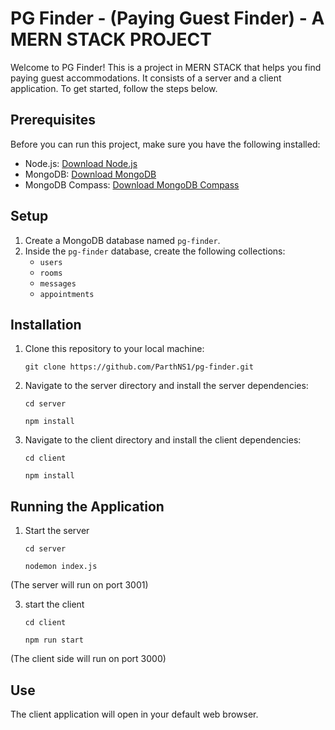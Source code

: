 # PG Finder - (Paying Guest Finder) - A MERN STACK PROJECT

Welcome to PG Finder! This is a project in MERN STACK that helps you find paying guest accommodations. It consists of a server and a client application. To get started, follow the steps below.

## Prerequisites

Before you can run this project, make sure you have the following installed:

- Node.js: [Download Node.js](https://nodejs.org/)
- MongoDB: [Download MongoDB](https://www.mongodb.com/try/download/community)
- MongoDB Compass: [Download MongoDB Compass](https://www.mongodb.com/try/download/compass)

## Setup

1. Create a MongoDB database named `pg-finder`.
2. Inside the `pg-finder` database, create the following collections:
   - `users`
   - `rooms`
   - `messages`
   - `appointments`

## Installation

1. Clone this repository to your local machine:

   ```shell
   git clone https://github.com/ParthNS1/pg-finder.git
   ```

2. Navigate to the server directory and install the server dependencies:

   ```shell
   cd server
   ```
   ```shell
   npm install
   ```

3. Navigate to the client directory and install the client dependencies:

   ```shell
   cd client
   ```
   ```shell
   npm install
   ```
## Running the Application


1. Start the server

   ```shell
   cd server
   ```
   ```shell
   nodemon index.js
   ```
 (The server will run on port 3001)
   
3. start the client

   ```shell
   cd client
   ```
   ```shell
   npm run start 
   ```
(The client side will run on port 3000)

## Use

The client application will open in your default web browser.
